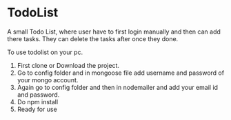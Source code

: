 # TodoList
A small Todo List, where user have to first login manually and then can add there tasks. They can delete the tasks after once they done. 

To use todolist on your pc.
1. First clone or Download the project.
2. Go to config folder and in mongoose file add username and password of your mongo account.
3. Again go to config folder and then in nodemailer and add your email id and password.
4. Do npm install
5. Ready for use
